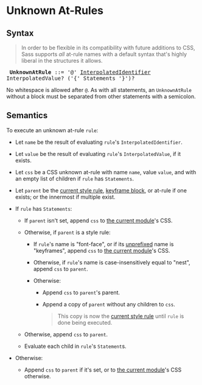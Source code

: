 # Unknown At-Rules

## Syntax

> In order to be flexible in its compatibility with future additions to CSS, Sass
> supports *all* at-rule names with a default syntax that's highly liberal in the
> structures it allows.

<x><pre>
**UnknownAtRule** ::= '@' [InterpolatedIdentifier] InterpolatedValue?
&#32;                   ('{' Statements '}')?
</pre></x>

[InterpolatedIdentifier]: ../syntax.md#interpolatedidentifier

No whitespace is allowed after `@`. As with all statements, an `UnknownAtRule`
without a block must be separated from other statements with a semicolon.

## Semantics

To execute an unknown at-rule `rule`:

* Let `name` be the result of evaluating `rule`'s `InterpolatedIdentifier`.

* Let `value` be the result of evaluating `rule`'s `InterpolatedValue`, if it
  exists.

* Let `css` be a CSS unknown at-rule with name `name`, value `value`, and with
  an empty list of children if `rule` has `Statements`.

* Let `parent` be the [current style rule], [keyframe block], or at-rule if one
  exists; or the innermost if multiple exist.

  [current style rule]: ../style-rules.md#current-style-rule
  [keyframe block]: ../style-rules.md#current-style-rule

* If `rule` has `Statements`:

  * If `parent` isn't set, append `css` to [the current module]'s CSS.

  * Otherwise, if `parent` is a style rule:

    * If `rule`'s name is "font-face", or if its [unprefixed] name is
      "keyframes", append `css` to [the current module]'s CSS.

    * Otherwise, if `rule`'s name is case-insensitively equal to "nest", append
      `css` to `parent`.

    * Otherwise:

      * Append `css` to `parent`'s parent.

      * Append a copy of `parent` without any children to `css`.

        > This copy is now the [current style rule] until `rule` is done being
        > executed.

  * Otherwise, append `css` to `parent`.

  * Evaluate each child in `rule`'s `Statement`s.

* Otherwise:

  * Append `css` to `parent` if it's set, or to [the current module]'s CSS
    otherwise.
  
[the current module]: ../spec.md#current-module
[unprefixed]: ../syntax.md#vendor-prefix
